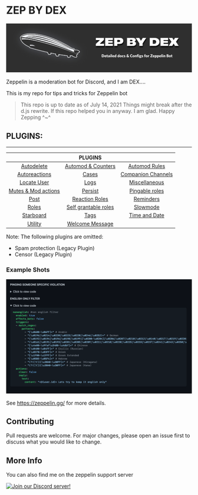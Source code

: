 # ZEP BY DEX
![Zep banner](assets/zepbanner.png)

Zeppelin is a moderation bot for Discord, and I am DEX....

This is my repo for tips and tricks for Zeppelin bot

> This repo is up to date as of July 14, 2021
Things might break after the d.js rewrite. If this repo helped you in anyway. I am glad. Happy Zepping ^~^



## PLUGINS:


---

|                                            	|                   **PLUGINS**                   	|                                             	|
|:------------------------------------------:	|:-----------------------------------------------:	|:-------------------------------------------:	|
|         [Autodelete](autodelete.md)        	|    [Automod & Counters](automod+counters.md)    	|          [Automod Rules](rules.md)          	|
|      [Autoreactions](autoreactions.md)     	|                [Cases](cases.md)                	| [Companion Channels](companion_channels.md) 	|
|          [Locate User](locate.md)          	|                 [Logs](logs.md)                 	|      [Miscellaneous](miscellaneous.md)      	|
| [Mutes & Mod actions](mutes&modactions.md) 	|              [Persist](persist.md)              	|     [Pingable roles](pingable_roles.md)     	|
|               [Post](post.md)              	|       [Reaction Roles](reaction_roles.md)       	|           [Reminders](reminder.md)          	|
|              [Roles](roles.md)             	| [Self grantable roles](self_grantable_roles.md) 	|           [Slowmode](slowmode.md)           	|
|          [Starboard](starboard.md)         	|                 [Tags](tags.md)                 	|      [Time and Date](time_and_date.md)      	|
|            [Utility](utility.md)           	|      [Welcome Message](welcome_message.md)      	|                                             	|

Note: The following plugins are omitted:

- Spam protection (Legacy Plugin)
- Censor (Legacy Plugin)
### Example Shots

![Example 1](assets/example1.png)


See https://zeppelin.gg/ for more details.

## Contributing
Pull requests are welcome. For major changes, please open an issue first to discuss what you would like to change.
## More Info

You can also find me on the zeppelin support server

[![Join our Discord server!](https://invidget.switchblade.xyz/9bCGvGw5rT)](http://discord.gg/9bCGvGw5rT)